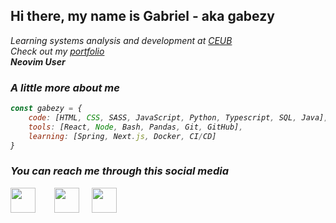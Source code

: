<h2> Hi there, my name is Gabriel - aka <b>gabezy</b> </h2>

<p><em>Learning systems analysis and development at <a href="https://www.uniceub.br/">CEUB</a>
</br>Check out my <a href="https://gabrielmdev.com">portfolio</a>
</br><strong>Neovim User</strong>

### A little more about me

```javascript
const gabezy = {
	code: [HTML, CSS, SASS, JavaScript, Python, Typescript, SQL, Java],
	tools: [React, Node, Bash, Pandas, Git, GitHub],
    learning: [Spring, Next.js, Docker, CI/CD]
}
```



<h3>You can reach me through this social media</h3>
<p align="center" style="display: flex; gap: 20px;">
    <a href="www.linkedin.com/in/gabriel--moreira"><img src="https://cdn.jsdelivr.net/npm/simple-icons@3.0.1/icons/linkedin.svg" height="40" style="margin-right: 10px"></a>
    <a href="mailto:gabrielmoreira2705@gmail.com"><img src="https://cdn.jsdelivr.net/npm/simple-icons@3.0.1/icons/gmail.svg" alt="" height="40"></a>
    <a href="https://twitter.com/Imoreiraog"><img src="https://cdn.jsdelivr.net/npm/simple-icons@3.0.1/icons/twitter.svg" alt="" height="40"></a>
</p>
